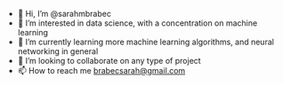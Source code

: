 - 👋 Hi, I’m @sarahmbrabec
- 👀 I’m interested in data science, with a concentration on machine learning
- 🌱 I’m currently learning more machine learning algorithms, and neural networking in general
- 💞️ I’m looking to collaborate on any type of project
- 📫 How to reach me brabecsarah@gmail.com

<!---
sarahmbrabec/sarahmbrabec is a ✨ special ✨ repository because its `README.md` (this file) appears on your GitHub profile.
You can click the Preview link to take a look at your changes.
--->
